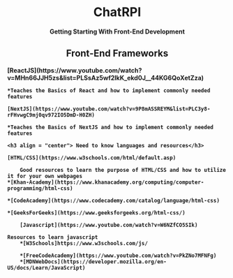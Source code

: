<h1 align="center">ChatRPI</h1>
<p align="center">
	<strong>Getting Starting With Front-End Development
</p>
<p align="center">
	<h2 align = "center"> Front-End Frameworks</h2>
	[ReactJS](https://www.youtube.com/watch?v=MHn66JJH5zs&list=PLSsAz5wf2lkK_ekd0J__44KG6QoXetZza)
	
	*Teaches the Basics of React and how to implement commonly needed features
 
	[NextJS](https://www.youtube.com/watch?v=9P8mASSREYM&list=PLC3y8-rFHvwgC9mj0qv972IO5DmD-H0ZH)
 
	*Teaches the Basics of NextJS and how to implement commonly needed features
 
	<h3 align = "center"> Need to know languages and resources</h3> 
 
	[HTML/CSS](https://www.w3schools.com/html/default.asp)
 
		Good resources to learn the purpose of HTML/CSS and how to utilize it for your own webpages
 	*[Khan-Academy](https://www.khanacademy.org/computing/computer-programming/html-css) 
  
  	*[CodeAcademy](https://www.codecademy.com/catalog/language/html-css)
   
   	*[GeeksForGeeks](https://www.geeksforgeeks.org/html-css/)
    
    	[Javascript](https://www.youtube.com/watch?v=W6NZfCO5SIk)
     
	Resources to learn javascript 
     	*[W3Schools]https://www.w3schools.com/js/
      
      	*[FreeCodeAcademy](https://www.youtube.com/watch?v=PkZNo7MFNFg)
        *[MDNWebDocs](https://developer.mozilla.org/en-US/docs/Learn/JavaScript)

 
	
</p>
